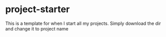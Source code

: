# project-starter

This is a template for when I start all my projects. Simply download the dir and change it to project name
